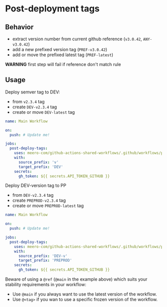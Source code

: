 # Post-deployment tags

## Behavior

- extract version number from current github reference (`v3.0.42`, `ANY-v3.0.42`)
- add a new prefixed version tag (`PREF-v3.0.42`)
- add or move the prefixed latest tag (`PREF-latest`)

**WARNING** first step will fail if reference don't match rule

## Usage

Deploy semver tag to DEV:

- from `v2.3.4` tag
- create `DEV-v2.3.4` tag
- create or move `DEV-latest` tag

```yaml
name: Main Workflow

on:
  push: # Update me!

jobs:
  post-deploy-tags:
    uses: meero-com/github-actions-shared-workflows/.github/workflows/post-deploy-tags.yml@main
    with:
      source_prefix: 'v'
      target_prefix: 'DEV'    
    secrets:
      gh_token: ${{ secrets.API_TOKEN_GITHUB }}
```

Deploy DEV-version tag to PP

- from `DEV-v2.3.4` tag
- create `PREPROD-v2.3.4` tag
- create or move `PREPROD-latest` tag

```yaml
name: Main Workflow

on:
  push: # Update me!

jobs:
  post-deploy-tags:
    uses: meero-com/github-actions-shared-workflows/.github/workflows/post-deploy-tags.yml@main
    with:
      source_prefix: 'DEV-v'
      target_prefix: 'PREPROD'
    secrets:
      gh_token: ${{ secrets.API_TOKEN_GITHUB }}
```

Beware of using a `@ref` (`@main` in the example above) which suits your stability requirements in your workflow:

* Use `@main` if you always want to use the latest version of the workflow.
* Use `@<tag>` if you wan to use a specific frozen version of the workflow.
